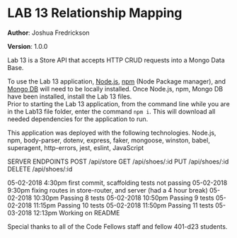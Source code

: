 # LAB 13 Relationship Mapping

**Author**: Joshua Fredrickson

**Version**: 1.0.0 

Lab 13 is a Store API that accepts HTTP CRUD requests into a Mongo Data Base.


To use the Lab 13 application, [Node.js](https://nodejs.org/en/), [npm](https://www.npmjs.com/) 
(Node Package manager), and [Mongo DB](https://docs.mongodb.com/manual/installation/)  will need
 to be locally installed.  Once Node.js, npm, Mongo DB have been installed, install the Lab 13 files.  
 Prior to starting the Lab 13 application, from the command line while you are in the Lab13 file 
 folder, enter the command `npm i`.  This will download all needed dependencies for the 
 application to run.   


This application was deployed with the following technologies.
Node.js, npm, body-parser, dotenv, express, faker, mongoose, winston, babel, superagent, 
http-errors, jest, eslint, JavaScript
    
SERVER ENDPOINTS 
POST /api/store
GET /api/shoes/:id
PUT /api/shoes/:id
DELETE /api/shoes/:id


05-02-2018  4:30pm  first commit, scaffolding tests not passing
05-02-2018  9:30pm  fixing routes in store-router, and server (had a 4 hour break)
05-02-2018  10:30pm Passing 8 tests
05-02-2018  10:50pm Passing 9 tests
05-02-2018  11:15pm Passing 10 tests
05-02-2018  11:50pm Passing 11 tests
05-03-2018  12:13pm Working on README

Special thanks to all of the Code Fellows staff and fellow 401-d23 students.

